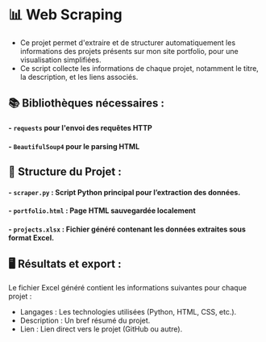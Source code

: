 # 📊 Web Scraping

- Ce projet permet d'extraire et de structurer automatiquement les informations des projets présents sur mon site portfolio, pour une visualisation simplifiées. 
- Ce script collecte les informations de chaque projet, notamment le titre, la description, et les liens associés.

## 📚 Bibliothèques nécessaires : 
#### - `requests` pour l'envoi des requêtes HTTP
#### - `BeautifulSoup4` pour le parsing HTML

## 📂 Structure du Projet : 
#### - `scraper.py` : Script Python principal pour l’extraction des données.
#### - `portfolio.html` : Page HTML sauvegardée localement
#### - `projects.xlsx` : Fichier généré contenant les données extraites sous format Excel.

## 🖥️ Résultats et export :
Le fichier Excel généré contient les informations suivantes pour chaque projet :
- Langages : Les technologies utilisées (Python, HTML, CSS, etc.).
- Description : Un bref résumé du projet.
- Lien : Lien direct vers le projet (GitHub ou autre).
